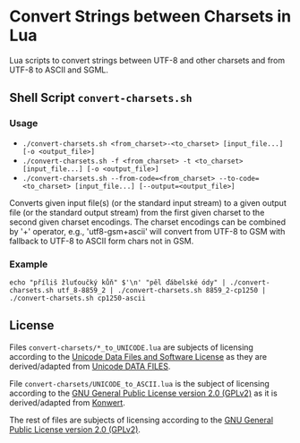 # Convert Strings between Charsets in Lua

Lua scripts to convert strings between UTF-8 and other charsets and from UTF-8 to ASCII and SGML.

## Shell Script `convert-charsets.sh`

### Usage

*	`./convert-charsets.sh <from_charset>-<to_charset> [input_file...] [-o <output_file>]`
*	`./convert-charsets.sh -f <from_charset> -t <to_charset> [input_file...] [-o <output_file>]`
*	`./convert-charsets.sh --from-code=<from_charset> --to-code=<to_charset> [input_file...] [--output=<output_file>]`

Converts given input file(s) (or the standard input stream) to a given output file (or the standard output stream) from the first given charset to the second given charset encodings.
The charset encodings can be combined by '+' operator, e.g., 'utf8-gsm+ascii' will convert from UTF-8 to GSM with fallback to UTF-8 to ASCII form chars not in GSM.

### Example

~~~
echo "příliš žluťoučký kůň" $'\n' "pěl ďábelské ódy" | ./convert-charsets.sh utf_8-8859_2 | ./convert-charsets.sh 8859_2-cp1250 | ./convert-charsets.sh cp1250-ascii
~~~

## License

Files `convert-charsets/*_to_UNICODE.lua` are subjects of licensing according to the [Unicode Data Files and Software License](https://www.unicode.org/license.html)
as they are derived/adapted from [Unicode DATA FILES](https://www.unicode.org/Public/MAPPINGS/).

File `convert-charsets/UNICODE_to_ASCII.lua` is the subject of licensing according to the [GNU General Public License version 2.0 (GPLv2)](https://www.gnu.org/licenses/old-licenses/gpl-2.0.html)
as it is derived/adapted from [Konwert](https://sourceforge.net/projects/konwert/).

The rest of files are subjects of licensing according to the [GNU General Public License version 2.0 (GPLv2)](https://www.gnu.org/licenses/old-licenses/gpl-2.0.html).
